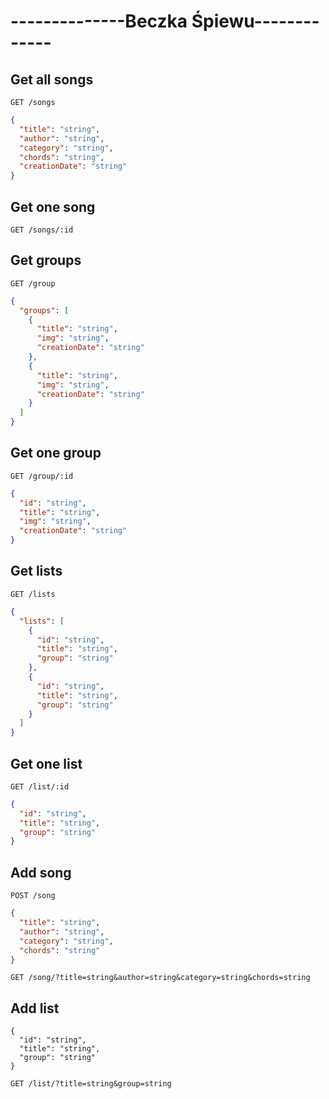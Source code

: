 # --------------Beczka Śpiewu-------------
## Get all songs
```http
GET /songs
```
```json
{
  "title": "string",
  "author": "string",
  "category": "string",
  "chords": "string",
  "creationDate": "string"
}
```
## Get one song
```http
GET /songs/:id
```
## Get groups
```http
GET /group
```
```json
{
  "groups": [
    {
      "title": "string",
      "img": "string",
      "creationDate": "string"
    },
    {
      "title": "string",
      "img": "string",
      "creationDate": "string"
    }
  ]
}
```
## Get one group
```http
GET /group/:id
```
```json
{
  "id": "string",
  "title": "string",
  "img": "string",
  "creationDate": "string"
}
```
## Get lists
```http
GET /lists
```
```json
{
  "lists": [
    {
      "id": "string",
      "title": "string",
      "group": "string"
    },
    {
      "id": "string",
      "title": "string",
      "group": "string"
    }
  ]
}
```
## Get one list
```http
GET /list/:id
```
```json
{
  "id": "string",
  "title": "string",
  "group": "string"
}
```
## Add song
```http
POST /song
```
```json
{
  "title": "string",
  "author": "string",
  "category": "string",
  "chords": "string"
}
```
```http
GET /song/?title=string&author=string&category=string&chords=string
```
## Add list
    {
      "id": "string",
      "title": "string",
      "group": "string"
    }
```http
GET /list/?title=string&group=string
```
